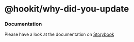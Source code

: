 # @hookit/why-did-you-update

### Documentation

Please have a look at the documentation on [Storybook](https://hookit-storybook.vercel.app/)
